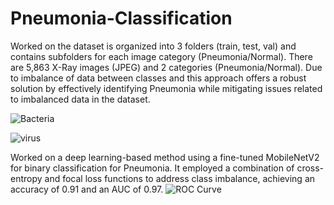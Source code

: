 # Pneumonia-Classification

Worked on the dataset is organized into 3 folders (train, test, val) and contains subfolders for each image category (Pneumonia/Normal). There are 5,863 X-Ray images (JPEG) and 2 categories (Pneumonia/Normal). Due to imbalance of data between classes and this approach offers a robust solution by effectively identifying Pneumonia while mitigating issues related to imbalanced data in the dataset.
 
 
![Bacteria](https://github.com/parththirwani/Pneumonia-Classification/assets/124462644/cea07e22-e9be-40d7-a1e4-ee812a17f43d)

![virus](https://github.com/parththirwani/Pneumonia-Classification/assets/124462644/a8bab144-7bbc-419a-81b3-e04ee2a63518)

Worked on a deep learning-based method using a fine-tuned MobileNetV2 for binary classification for Pneumonia. It employed a combination of cross-entropy and focal loss functions to address class imbalance, achieving an accuracy of 0.91 and an AUC of 0.97.
![ROC Curve](https://github.com/parththirwani/Pneumonia-Classification/assets/124462644/3df49597-4d31-4340-846e-c28cbd84e6a0)
